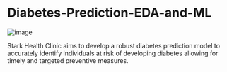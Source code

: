 # Diabetes-Prediction-EDA-and-ML

![image](https://github.com/user-attachments/assets/9958c50e-9a5e-41cc-ad2f-df9b903cb304)

Stark Health Clinic aims to develop a robust diabetes prediction model to accurately identify individuals at risk of developing diabetes allowing for timely and targeted preventive measures.

